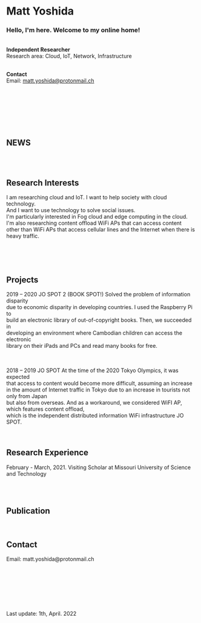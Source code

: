 <html>
  <head>
    
  </head>
<h1>Matt Yoshida</h1>

<h3>Hello, I'm here. Welcome to my online home!</h3>
<br>
<b>Independent Researcher</b><br>
Research area: Cloud, IoT, Network, Infrastructure<br><br>

<b>Contact</b><br>
Email: matt.yoshida@protonmail.ch <br><br>

<br><br>

<br><br>

<h2>NEWS</h2>
<br><br>
<h2>Research Interests</h2>
I am researching cloud and IoT.  I want to help society with cloud technology.<br>
And I want to use technology to solve social issues.<br>
I'm particularly interested in Fog cloud and edge computing in the cloud.<br>  
I'm also researching content offload WiFi APs that can access content<br>
other than WiFi APs that access cellular lines and the Internet when there is heavy traffic.<br><br>

<br><br>
<h2>Projects</h2>
2019 – 2020 JO SPOT 2 (BOOK SPOT!) Solved the problem of information disparity<br>
due to economic disparity in developing countries. I used the Raspberry Pi to <br>
build an electronic library of out-of-copyright books. Then, we succeeded in <br>
developing an environment where Cambodian children can access the electronic <br>
library on their iPads and PCs and read many books for free.<br><br><br>
  
2018 – 2019 JO SPOT At the time of the 2020 Tokyo Olympics, it was expected <br>
that access to content would become more difficult, assuming an increase <br>
in the amount of Internet traffic in Tokyo due to an increase in tourists not only from Japan <br>
but also from overseas. And as a workaround, we considered WiFI AP, which features content offload, <br>
which is the independent distributed information WiFi infrastructure JO SPOT.<br>

<br>
<h2>Research Experience</h2>
February - March, 2021. Visiting Scholar at Missouri University of Science and Technology

<br><br>
<h2>Publication</h2>
<br>

<h2>Contact</h2>
Email: matt.yoshida@protonmail.ch <br><br>

<br><br>
  
<br><br>

Last update: 1th, April. 2022
